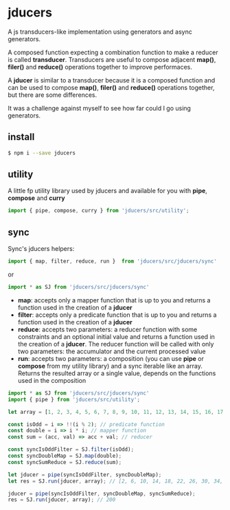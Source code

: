 # jducers
A js transducers-like implementation using generators and async generators.

A composed function expecting a combination function to make a reducer is called **transducer**.
Transducers are useful to compose adjacent **map()**, **filer()** and **reduce()** operations together to improve performaces.

A **jducer** is similar to a transducer because it is a composed function and can be used to compose **map()**, **filer()** and **reduce()** operations together, but there are some differences.

It was a challenge against myself to see how far could I go using generators.

## install

```sh
$ npm i --save jducers
```

## utility
A little fp utility library used by jducers and available for you with **pipe**, **compose** and **curry**

```js
import { pipe, compose, curry } from 'jducers/src/utility';
```

## sync
Sync's jducers helpers: 

```js
import { map, filter, reduce, run }  from 'jducers/src/jducers/sync'
```
or
```js
import * as SJ from 'jducers/src/jducers/sync'
```

* **map**: accepts only a mapper function that is up to you and returns a function used in the creation of a **jducer**
* **filter**: accepts only a predicate function that is up to you and returns a function used in the creation of a **jducer**
* **reduce**: accepts two parameters: a reducer function with some constraints and an optional initial value and returns a function used in the creation of a **jducer**. The reducer function will be called with only two parameters: the accumulator and the current processed value
* **run**: accepts two parameters: a composition (you can use **pipe** or **compose** from my utility library) and a sync iterable like an array. Returns the resulted array or a single value, depends on the functions used in the composition

```js
import * as SJ from 'jducers/src/jducers/sync'
import { pipe } from 'jducers/src/utility';

let array = [1, 2, 3, 4, 5, 6, 7, 8, 9, 10, 11, 12, 13, 14, 15, 16, 17, 18, 19, 20];

const isOdd = i => !!(i % 2); // predicate function
const double = i => i * i; // mapper function
const sum = (acc, val) => acc + val; // reducer

const syncIsOddFilter = SJ.filter(isOdd);
const syncDoubleMap = SJ.map(double);
const syncSumReduce = SJ.reduce(sum);

let jducer = pipe(syncIsOddFilter, syncDoubleMap);
let res = SJ.run(jducer, array); // [2, 6, 10, 14, 18, 22, 26, 30, 34, 38]

jducer = pipe(syncIsOddFilter, syncDoubleMap, syncSumReduce);
res = SJ.run(jducer, array); // 200
```


